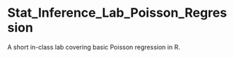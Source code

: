 # Stat_Inference_Lab_Poisson_Regression
A short in-class lab covering basic Poisson regression in R.
